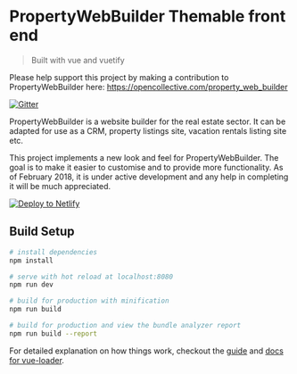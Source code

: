 # PropertyWebBuilder Themable front end

> Built with vue and vuetify

Please help support this project by making a contribution to PropertyWebBuilder here: https://opencollective.com/property_web_builder

[![Gitter](https://badges.gitter.im/dev-1pr/1pr.svg)](https://gitter.im/property_web_builder/Lobby?utm_source=badge&utm_medium=badge&utm_campaign=pr-badge&utm_content=body_badge)

PropertyWebBuilder is a website builder for the real estate sector.  It can be adapted for use as a CRM, property listings site, vacation rentals listing site etc.

This project implements a new look and feel for PropertyWebBuilder.  The goal is to make it easier to customise and to provide more functionality.  As of February 2018, it is under active development and any help in completing it will be much appreciated.


[![Deploy to Netlify](https://www.netlify.com/img/deploy/button.svg)](https://app.netlify.com/start/deploy?repository=https://github.com/etewiah/pwb-themes-base)


## Build Setup

``` bash
# install dependencies
npm install

# serve with hot reload at localhost:8080
npm run dev

# build for production with minification
npm run build

# build for production and view the bundle analyzer report
npm run build --report
```

For detailed explanation on how things work, checkout the [guide](http://vuejs-templates.github.io/webpack/) and [docs for vue-loader](http://vuejs.github.io/vue-loader).
